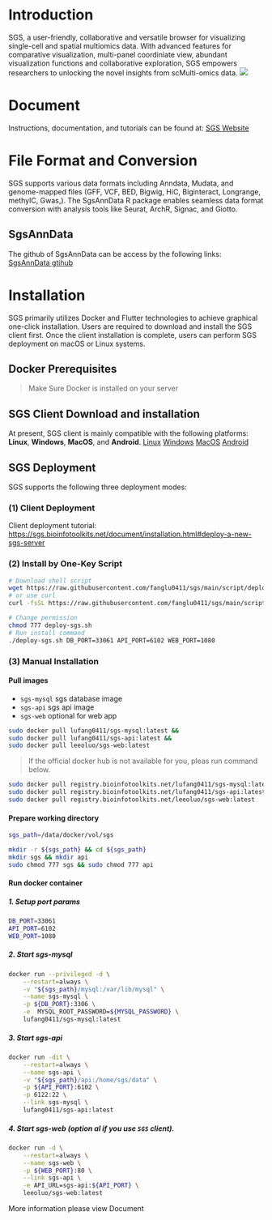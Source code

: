 # Introduction

SGS, a user-friendly, collaborative and versatile browser for visualizing single-cell and spatial multiomics data. With advanced features for comparative visualization, multi-panel coordiniate view, abundant visualization functions and collaborative exploration, SGS empowers researchers to unlocking the novel insights from scMulti-omics data.
![](https://sgs.bioinfotoolkits.net/document/assets/home-D-OuhsfI.png)

# Document
Instructions, documentation, and tutorials can be found at:
[SGS Website](https://sgs.bioinfotoolkits.net)

# File Format and Conversion
SGS supports various data formats including Anndata, Mudata, and genome-mapped files (GFF, VCF, BED, Bigwig, HiC, Biginteract, Longrange, methylC, Gwas,). The SgsAnnData R package enables seamless data format conversion with analysis tools like Seurat, ArchR, Signac, and Giotto.

## SgsAnnData
The github of SgsAnnData can be access by the following links:
[SgsAnnData gtihub](https://github.com/bio-xtt/SgsAnnDataV2)     


# Installation
SGS primarily utilizes Docker and Flutter technologies to achieve graphical one-click installation. Users are required to download and install the SGS client first. Once the client installation is complete, users can perform SGS deployment on macOS or Linux systems.

## Docker Prerequisites
> Make Sure Docker is installed on your server

## SGS Client Download and installation
At present, SGS client is mainly compatible with the following platforms: **Linux**, **Windows**, **MacOS**, and **Android**.
[Linux](https://xxxx/xxx/)
[Windows](https://xxxx/xxx/)
[MacOS](https://xxxx/xxx/)
[Android](https://xxxx/xxx/)

## SGS Deployment
SGS supports the following three deployment modes: 
### (1) Client Deployment
Client deployment tutorial: https://sgs.bioinfotoolkits.net/document/installation.html#deploy-a-new-sgs-server

### (2) Install by One-Key Script

```sh
# Download shell script
wget https://raw.githubusercontent.com/fanglu0411/sgs/main/script/deploy.sh deploy-sgs.sh
# or use curl
curl -fsSL https://raw.githubusercontent.com/fanglu0411/sgs/main/script/deploy.sh -o deploy-sgs.sh

# Change permission
chmod 777 deploy-sgs.sh
# Run install command
./deploy-sgs.sh DB_PORT=33061 API_PORT=6102 WEB_PORT=1080
```

### (3) Manual Installation

#### Pull images

- `sgs-mysql` sgs database image
- `sgs-api` sgs api image
- `sgs-web` optional for web app

```sh
sudo docker pull lufang0411/sgs-mysql:latest &&
sudo docker pull lufang0411/sgs-api:latest &&
sudo docker pull leeoluo/sgs-web:latest
```

> If the official docker hub is not available for you, pleas run command below.

```sh
sudo docker pull registry.bioinfotoolkits.net/lufang0411/sgs-mysql:latest &&
sudo docker pull registry.bioinfotoolkits.net/lufang0411/sgs-api:latest &&
sudo docker pull registry.bioinfotoolkits.net/leeoluo/sgs-web:latest
```

#### Prepare working directory

```sh
sgs_path=/data/docker/vol/sgs

mkdir -r ${sgs_path} && cd ${sgs_path}
mkdir sgs && mkdir api
sudo chmod 777 sgs && sudo chmod 777 api
```

#### Run docker container

##### 1. Setup port params

```sh
DB_PORT=33061
API_PORT=6102
WEB_PORT=1080
```

##### 2. Start sgs-mysql

```sh
docker run --privileged -d \
    --restart=always \
    -v "${sgs_path}/mysql:/var/lib/mysql" \
    --name sgs-mysql \
    -p ${DB_PORT}:3306 \
    -e  MYSQL_ROOT_PASSWORD=${MYSQL_PASSWORD} \
    lufang0411/sgs-mysql:latest
```

##### 3. Start sgs-api

```sh
docker run -dit \
    --restart=always \
    --name sgs-api \
    -v "${sgs_path}/api:/home/sgs/data" \
    -p ${API_PORT}:6102 \
    -p 6122:22 \
    --link sgs-mysql \
    lufang0411/sgs-api:latest
```

##### 4. Start sgs-web (option al if you use `SGS` client).

```sh
docker run -d \
    --restart=always \
    --name sgs-web \
    -p ${WEB_PORT}:80 \
    --link sgs-api \
    -e API_URL=sgs-api:${API_PORT} \
    leeoluo/sgs-web:latest
```

More information please view Document



